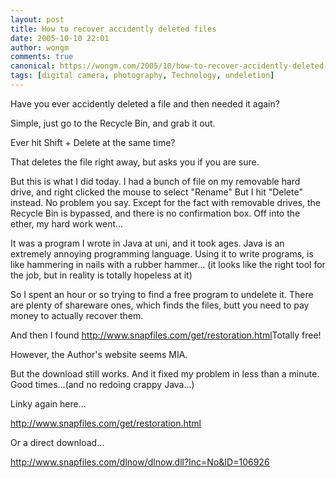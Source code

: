 ```yaml
---
layout: post
title: How to recover accidently deleted files
date: 2005-10-10 22:01
author: wongm
comments: true
canonical: https://wongm.com/2005/10/how-to-recover-accidently-deleted-files/
tags: [digital camera, photography, Technology, undeletion]
---
```


<p>Have you ever accidently deleted a file and then needed it again? </p>
<p>Simple, just go to the Recycle Bin, and grab it out. </p>

<p>Ever hit Shift + Delete at the same time?</p>
<p>That deletes the file right away, but asks you if you are sure.</p>

<p>But this is what I did today. I had a bunch of file on my removable hard drive, and right clicked the mouse to select &quot;Rename&quot; But I hit &quot;Delete&quot; instead. No problem you say. Except for the fact with removable drives, the Recycle Bin is bypassed, and there is no confirmation box. Off into the ether, my hard work went...</p>

<p>It was a program I wrote in Java at uni, and it took ages. Java is an extremely annoying programming language. Using it to write programs, is like hammering in nails with a rubber hammer... (it looks like the right tool for the job, but in reality is totally hopeless at it)</p>

<p>So I spent an hour or so trying to find a free program to undelete it. There are plenty of shareware ones, which finds the files, butt you need to pay money to actually recover them.</p>
<p>And then I found <a href="http://www.snapfiles.com/get/restoration.html">http://www.snapfiles.com/get/restoration.html</a>Totally free!</p>

<p>However, the Author's website seems MIA.</p>

<p>But the download still works. And it fixed my problem in less than a minute. Good times...(and no redoing crappy Java...)</p>


<p>Linky again here...</p>
<p><a href="http://www.snapfiles.com/get/restoration.html">http://www.snapfiles.com/get/restoration.html</a></p>
<p>Or a direct download...</p>
<p><a href="http://www.snapfiles.com/dlnow/dlnow.dll?Inc=No&amp;ID=106926">http://www.snapfiles.com/dlnow/dlnow.dll?Inc=No&amp;ID=106926</a></p>
